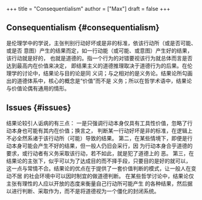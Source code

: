 +++
title = "Consequentialism"
author = ["Max"]
draft = false
+++

## Consequentialism {#consequentialism}

是伦理学中的学说，主张判别行动好坏或是非的标准，依该行动所（或是否可能、或是否
意图）产生的结果而定，如一行动能（或可能、或意图）产生好的结果，该行动就是好的，
也就是道德的。指一个行为的对错要视该行为就总体而言是否达到最高内在价值来决定，
即结果主义的道德推理取决于道德行为的后果。在伦理学的讨论中，结果论与目的论是同
义词；与之相对的是义务论。结果论所勾画出的道德体系中，核心的概念是“价值”而不是
义务；所以在哲学术语中，结果论与价值论偶有通用的情形。


## Issues {#issues}

结果论较引人诟病的有三点：
一是只强调行动本身仅具有工具性价值，忽略了行动本身也可能有其内在价值；换言之，
判断某一行动好坏是非的标准，在逻辑上不必全然系诸于该行动所（可能）导致的结果。
第二，在某些情境下，即便是行动本身可能会产生不好的结果，但一般人仍旧会采行，因
为行动本身合乎道德的要求，或行动者有义务采取该行动，若不如此，就是犯了道德上的
恶。
第三，在结果论的主张下，似乎可以为了达成目的而不择手段，只要目的是好的就可以，
这一点与常情不合。结果论的优点在于提供了一套价值判断的模式，让一般人在变动不居
的社会环境中可以因时制宜的做道德判断。
在某些哲学讨论中，结果论仅主张有理性的人应以开放的态度来衡量自己行动所可能产生
的各种结果，然后据以进行判断、采取作为，而不是将道德视为一个僵化的封闭系统。
